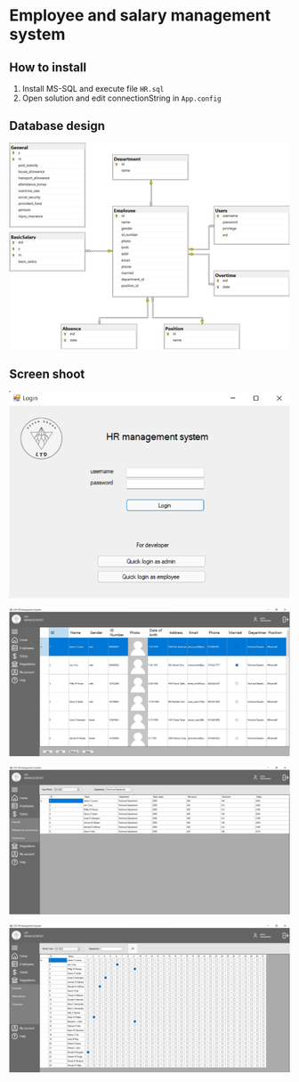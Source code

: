 # Employee and salary management system

## How to install
1. Install MS-SQL and execute file `HR.sql`
2. Open solution and edit connectionString in `App.config`

## Database design
![Database diagram](./Screenshot/database-diagram.png)

## Screen shoot

![Login](./Screenshot/login.png)


![Manage employee](./Screenshot/employee.png)


![Payroll](./Screenshot/payroll.png)


![Manage attendance](./Screenshot/attendance.png)